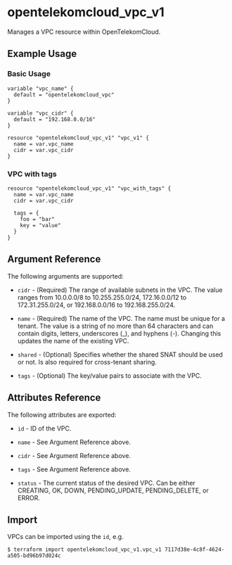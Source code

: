 # opentelekomcloud_vpc_v1

Manages a VPC resource within OpenTelekomCloud.

## Example Usage

### Basic Usage

```hcl
variable "vpc_name" {
  default = "opentelekomcloud_vpc"
}

variable "vpc_cidr" {
  default = "192.168.0.0/16"
}

resource "opentelekomcloud_vpc_v1" "vpc_v1" {
  name = var.vpc_name
  cidr = var.vpc_cidr
}
```

### VPC with tags

```hcl
resource "opentelekomcloud_vpc_v1" "vpc_with_tags" {
  name = var.vpc_name
  cidr = var.vpc_cidr

  tags = {
    foo = "bar"
    key = "value"
  }
}
```

## Argument Reference

The following arguments are supported:

* `cidr` - (Required) The range of available subnets in the VPC. The value ranges from 10.0.0.0/8 to 10.255.255.0/24, 172.16.0.0/12 to 172.31.255.0/24, or 192.168.0.0/16 to 192.168.255.0/24.

* `name` - (Required) The name of the VPC. The name must be unique for a tenant. The value is a string of no more than 64 characters and can contain digits, letters, underscores (_), and hyphens (-). Changing this updates the name of the existing VPC.

* `shared` - (Optional) Specifies whether the shared SNAT should be used or not. Is also required  for cross-tenant sharing.

* `tags` - (Optional) The key/value pairs to associate with the VPC.


## Attributes Reference

The following attributes are exported:

* `id` -  ID of the VPC.

* `name` - See Argument Reference above.

* `cidr` - See Argument Reference above.

* `tags` - See Argument Reference above.

* `status` - The current status of the desired VPC. Can be either CREATING, OK, DOWN, PENDING_UPDATE, PENDING_DELETE, or ERROR.

## Import

VPCs can be imported using the `id`, e.g.

```
$ terraform import opentelekomcloud_vpc_v1.vpc_v1 7117d38e-4c8f-4624-a505-bd96b97d024c
```
